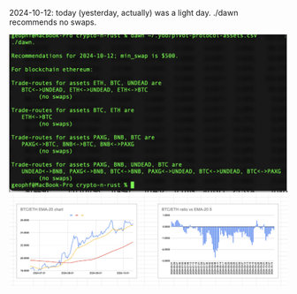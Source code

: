 2024-10-12: today (yesterday, actually) was a light day. ./dawn recommends no swaps.

![./dawn recommends no swaps](imgs/01-dawn-rec.png)
![BTC/ETH chart](imgs/02-btc-eth.png)
